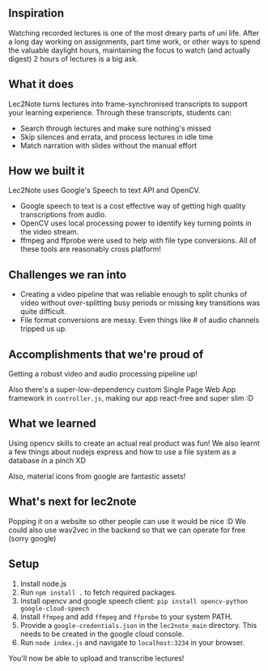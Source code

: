 ## Inspiration
Watching recorded lectures is one of the most dreary parts of uni life. After a long day working on assignments, part time work, or other ways to spend the valuable daylight hours, maintaining the focus to watch (and actually digest) 2 hours of lectures is a big ask. 

## What it does
Lec2Note turns lectures into frame-synchronised transcripts to support your learning experience. Through these transcripts, students can:
- Search through lectures and make sure nothing's missed
- Skip silences and errata, and process lectures in idle time
- Match narration with slides without the manual effort

## How we built it
Lec2Note uses Google's Speech to text API and OpenCV. 
- Google speech to text is a cost effective way of getting high quality transcriptions from audio.
- OpenCV uses local processing power to identify key turning points in the video stream.
- ffmpeg and ffprobe were used to help with file type conversions.
All of these tools are reasonably cross platform!
## Challenges we ran into
- Creating a video pipeline that was reliable enough to split chunks of video without over-splitting busy periods or missing key transitions was quite difficult. 
- File format conversions are messy. Even things like # of audio channels tripped us up.
## Accomplishments that we're proud of
Getting a robust video and audio processing pipeline up!

Also there's a super-low-dependency custom Single Page Web App framework in `controller.js`, making our app react-free and super slim :D

## What we learned
Using opencv skills to create an actual real product was fun! We also learnt a few things about nodejs express and how to use a file system as a database in a pinch XD

Also, material icons from google are fantastic assets! 

## What's next for lec2note
Popping it on a website so other people can use it would be nice :D We could also use wav2vec in the backend so that we can operate for free (sorry google)

## Setup
1. Install node.js
2. Run `npm install .` to fetch required packages.
3. Install opencv and google speech client: `pip install opencv-python google-cloud-speech`
4. Install `ffmpeg` and add `ffmpeg` and `ffprobe` to your system PATH.
5. Provide a `google-credentials.json` in the `lec2note_main` directory. This needs to be created in the google cloud console.
6. Run `node index.js` and navigate to `localhost:3234` in your browser.

You'll now be able to upload and transcribe lectures!
